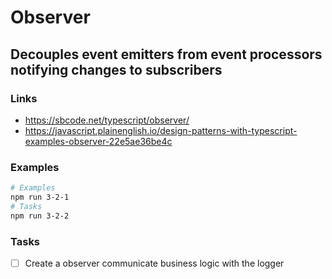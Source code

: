 # Observer

## Decouples event emitters from event processors notifying changes to subscribers

### Links

- https://sbcode.net/typescript/observer/
- https://javascript.plainenglish.io/design-patterns-with-typescript-examples-observer-22e5ae36be4c

### Examples

```bash
# Examples
npm run 3-2-1
# Tasks
npm run 3-2-2
```

### Tasks

- [ ] Create a observer communicate business logic with the logger
